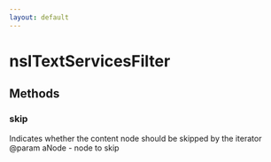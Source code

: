 ```yaml
---
layout: default
---
```


# nsITextServicesFilter #

## Methods ##

### skip ###
  
Indicates whether the content node should be skipped by the iterator  
 @param aNode - node to skip  
  
